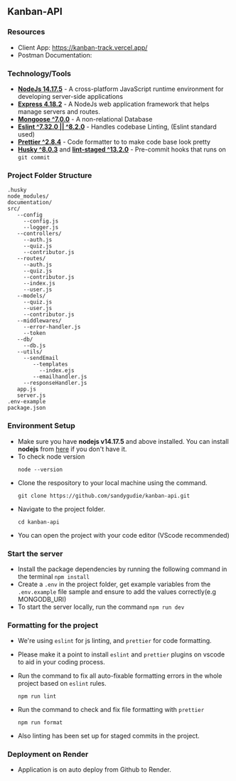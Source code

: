 ## Kanban-API

### Resources

- Client App: https://kanban-track.vercel.app/
- Postman Documentation:

### Technology/Tools

- [**NodeJs 14.17.5**](https://nodejs.org/en/) - A cross-platform JavaScript runtime environment for developing server-side applications
- [**Express 4.18.2**](https://expressjs.com/) - A NodeJs web application framework that helps manage servers and routes.
- [**Mongoose ^7.0.0**](https://www.mongodb.com/) - A non-relational Database
- [**Eslint ^7.32.0 || ^8.2.0**](https://eslint.org/) - Handles codebase Linting, (Eslint standard used)
- [**Prettier ^2.8.4**](https://prettier.io/) - Code formatter to to make code base look pretty
- [**Husky ^8.0.3**](https://github.com/typicode/husky) and [**lint-staged ^13.2.0**](https://github.com/okonet/lint-staged) - Pre-commit hooks that runs on `git commit`

### Project Folder Structure

```
.husky
node_modules/
documentation/
src/
   --config
     --config.js
     --logger.js
   --controllers/
     --auth.js
     --quiz.js
     --contributor.js
   --routes/
     --auth.js
     --quiz.js
     --contributor.js
     --index.js
     --user.js
   --models/
     --quiz.js
     --user.js
     --contributor.js
   --middlewares/
     --error-handler.js
     --token
   --db/
     --db.js
   --utils/
     --sendEmail
        --templates
          --index.ejs
        --emailhandler.js
     --responseHandler.js
   app.js
   server.js
.env-example
package.json
```

### Environment Setup

- Make sure you have **nodejs v14.17.5** and above installed. You can install **nodejs** from [here](https://nodejs.org/en/download/) if you don't have it.
- To check node version
  ```
  node --version
  ```
- Clone the respository to your local machine using the command.
  ```
  git clone https://github.com/sandygudie/kanban-api.git
  ```
- Navigate to the project folder.
  ```
  cd kanban-api
  ```
- You can open the project with your code editor (VScode recommended)

### Start the server

- Install the package dependencies by running the following command in the terminal `npm install`
- Create a `.env` in the project folder, get example variables from the `.env.example` file sample and ensure to add the values correctly(e.g MONGODB_URI)
- To start the server locally, run the command `npm run dev`

### Formatting for the project

- We're using `eslint` for js linting, and `prettier` for code formatting.
- Please make it a point to install `eslint` and `prettier` plugins on vscode to aid in your coding process.
- Run the command to fix all auto-fixable formatting errors in the whole project based on `eslint` rules.

  ```
  npm run lint
  ```

- Run the command to check and fix file formatting with `prettier`

  ```
  npm run format
  ```

- Also linting has been set up for staged commits in the project.

### Deployment on Render

- Application is on auto deploy from Github to Render.
